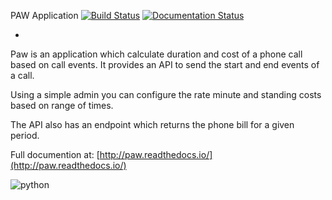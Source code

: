 PAW Application [![Build Status](https://travis-ci.org/abnerpc/paw.svg?branch=master)](https://travis-ci.org/abnerpc/paw) [![Documentation Status](https://readthedocs.org/projects/paw/badge/?version=latest)](https://paw.readthedocs.io/?badge=latest)

-

Paw is an application which calculate duration and cost of a phone call based on call events. It provides an API to send the start and end events of a call.

Using a simple admin you can configure the rate minute and standing costs based on range of times.

The API also has an endpoint which returns the phone bill for a given period.

Full documention at: [http://paw.readthedocs.io/](http://paw.readthedocs.io/)

![python](https://www.python.org/static/community_logos/python-logo.png)
